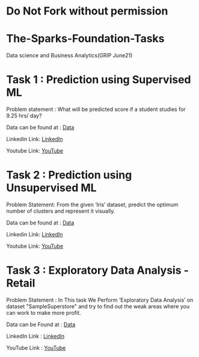 # Do Not Fork without permission
# The-Sparks-Foundation-Tasks
Data science and Business Analytics(GRIP June21)

# Task 1 : Prediction using Supervised ML

Problem statement : What will be predicted score if a student studies for 9.25 hrs/ day?

Data can be found at : [Data](http://bit.ly/w-data)

Linkedin Link: [LinkedIn](https://www.linkedin.com/posts/saloni-t-2386371b2_datascience-machinelearning-python-activity-6805824825727176704-zcXq)

Youtube Link: [YouTube](https://lnkd.in/d73HwC4)

# Task 2 : Prediction using Unsupervised ML

Problem Statement: From the given ‘Iris’ dataset, predict the optimum number of clusters
and represent it visually.

Data can be found at : [Data](https://bit.ly/3kXTdox)

Linkedin Link: [LinkedIn](https://www.linkedin.com/posts/saloni-t-2386371b2_task2-datascience-machinelearning-activity-6806145795050491904-9rQt)

Youtube Link: [YouTube](https://youtu.be/1yRir9LyQ_I)

# Task 3 : Exploratory Data Analysis - Retail

Problem Statement :  In This task We Perform ‘Exploratory Data Analysis’ on dataset \"SampleSuperstore\" and try to find out the weak areas where you can work to make more profit.

Data can be Found at : [Data](https://bit.ly/3i4rbWl)

LinkedIn Link : [LinkedIn](https://www.linkedin.com/posts/saloni-t-2386371b2_task3-datascience-machinelearning-activity-6808703890419146752-6m4H)

YouTube Link : [YouTube](https://youtu.be/RyMP9tdgV-A)
